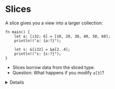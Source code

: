 # Slices

A slice gives you a view into a larger collection:

```rust,editable
fn main() {
    let a: [i32; 6] = [10, 20, 30, 40, 50, 60];
    println!("a: {a:?}");

    let s: &[i32] = &a[2..4];
    println!("s: {s:?}");
}
```

* Slices borrow data from the sliced type.
* Question: What happens if you modify `a[3]`?

<details>

* We create a slice by borrowing `a` and specifying the starting and ending indexes in brackets.

* If the slice starts at index 0, Rust’s range syntax means we can drop the starting index. 
    
* The same is true for the last index, so `let s: &[i32] = &a[2..len];` or `let s: &[i32] = &a[2..];` are equal.

* We set `s` as a reference of `i32`s. Notice that the type of `s` no longer has an array length. This avoids type errors when performing computations on slices of different sizes.
 
* Slices always borrow from another object. In this example, `a` has to remain 'alive' so we can take a slice from it. 

</details>
